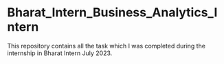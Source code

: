 # Bharat_Intern_Business_Analytics_Intern
This repository contains all the task which I was completed during the internship in Bharat Intern July 2023.
